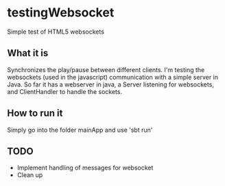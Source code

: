 testingWebsocket
================

Simple test of HTML5 websockets

## What it is

Synchronizes the play/pause between different clients.
I'm testing the websockets (used in the javascript) communication with a simple server in Java.
So far it has a webserver in java, a Server listening for websockets, and ClientHandler to handle the sockets.

## How to run it 
Simply go into the folder mainApp and use 'sbt run'

## TODO
* Implement handling of messages for websocket
* Clean up

